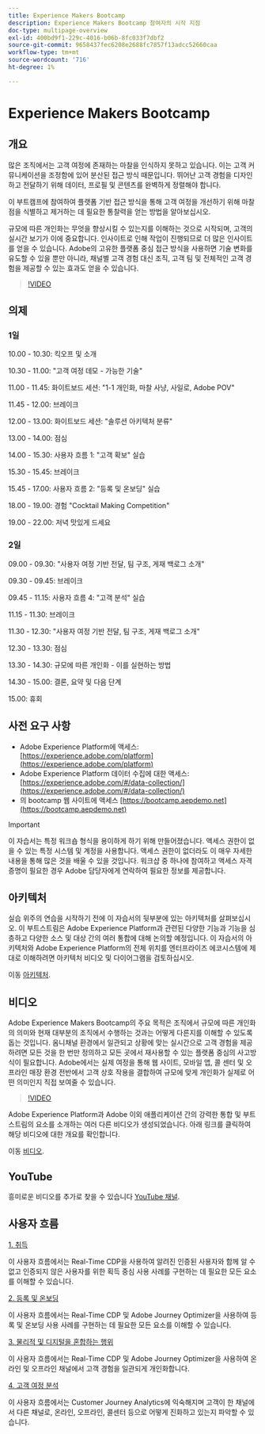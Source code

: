 ```yaml
---
title: Experience Makers Bootcamp
description: Experience Makers Bootcamp 참여자의 시작 지점
doc-type: multipage-overview
exl-id: 400bd9f1-229c-4016-b06b-8fc033f7dbf2
source-git-commit: 9658437fec6208e2688fc7857f13adcc52660caa
workflow-type: tm+mt
source-wordcount: '716'
ht-degree: 1%

---
```


# Experience Makers Bootcamp

## 개요

많은 조직에서는 고객 여정에 존재하는 마찰을 인식하지 못하고 있습니다. 이는 고객 커뮤니케이션을 조정함에 있어 분산된 접근 방식 때문입니다. 뛰어난 고객 경험을 디자인하고 전달하기 위해 데이터, 프로필 및 콘텐츠를 완벽하게 정렬해야 합니다.

이 부트캠프에 참여하여 플랫폼 기반 접근 방식을 통해 고객 여정을 개선하기 위해 마찰점을 식별하고 제거하는 데 필요한 통찰력을 얻는 방법을 알아보십시오.

규모에 따른 개인화는 무엇을 향상시킬 수 있는지를 이해하는 것으로 시작되며, 고객의 실시간 보기가 이에 중요합니다. 인사이트로 인해 작업이 진행되므로 더 많은 인사이트를 얻을 수 있습니다. Adobe의 고유한 플랫폼 중심 접근 방식을 사용하면 기술 변화를 유도할 수 있을 뿐만 아니라, 채널별 고객 경험 대신 조직, 고객 팀 및 전체적인 고객 경험을 제공할 수 있는 효과도 얻을 수 있습니다.

>[!VIDEO](https://video.tv.adobe.com/v/344962?quality=12&enable=on)

## 의제

### 1일

10.00 - 10.30: 킥오프 및 소개

10.30 - 11.00: &quot;고객 여정 데모 - 가능한 기술&quot;

11.00 - 11.45: 화이트보드 세션: &quot;1-1 개인화, 마찰 사냥, 사일로, Adobe POV&quot;

11.45 - 12.00: 브레이크

12.00 - 13.00: 화이트보드 세션: &quot;솔루션 아키텍처 분류&quot;

13.00 - 14.00: 점심

14.00 - 15.30: 사용자 흐름 1: &quot;고객 확보&quot; 실습

15.30 - 15.45: 브레이크

15.45 - 17.00: 사용자 흐름 2: &quot;등록 및 온보딩&quot; 실습

18.00 - 19.00: 경험 &quot;Cocktail Making Competition&quot;

19.00 - 22.00: 저녁 맛있게 드세요

### 2일

09.00 - 09.30: &quot;사용자 여정 기반 전달, 팀 구조, 게재 백로그 소개&quot;

09.30 - 09.45: 브레이크

09.45 - 11.15: 사용자 흐름 4: &quot;고객 분석&quot; 실습

11.15 - 11.30: 브레이크

11.30 - 12.30: &quot;사용자 여정 기반 전달, 팀 구조, 게재 백로그 소개&quot;

12.30 - 13.30: 점심

13.30 - 14.30: 규모에 따른 개인화 - 이를 실현하는 방법

14.30 - 15.00: 결론, 요약 및 다음 단계

15.00: 휴회

## 사전 요구 사항

- Adobe Experience Platform에 액세스: [https://experience.adobe.com/platform](https://experience.adobe.com/platform)
- Adobe Experience Platform 데이터 수집에 대한 액세스: [https://experience.adobe.com/#/data-collection/](https://experience.adobe.com/#/data-collection/)
- 의 bootcamp 웹 사이트에 액세스 [https://bootcamp.aepdemo.net](https://bootcamp.aepdemo.net)

>[!IMPORTANT]
>
>이 자습서는 특정 워크숍 형식을 용이하게 하기 위해 만들어졌습니다. 액세스 권한이 없을 수 있는 특정 시스템 및 계정을 사용합니다. 액세스 권한이 없더라도 이 매우 자세한 내용을 통해 많은 것을 배울 수 있을 것입니다. 워크샵 중 하나에 참여하고 액세스 자격 증명이 필요한 경우 Adobe 담당자에게 연락하여 필요한 정보를 제공합니다.

## 아키텍처

실습 위주의 연습을 시작하기 전에 이 자습서의 뒷부분에 있는 아키텍처를 살펴보십시오. 이 부트스트림은 Adobe Experience Platform과 관련된 다양한 기능과 기능을 심층하고 다양한 소스 및 대상 간의 여러 통합에 대해 논의할 예정입니다. 이 자습서의 아키텍처와 Adobe Experience Platform의 전체 위치를 엔터프라이즈 에코시스템에 제대로 이해하려면 아키텍처 비디오 및 다이어그램을 검토하십시오.

이동 [아키텍처](https://experienceleague.adobe.com/docs/platform-learn/comprehensive-technical-tutorial-v22/architecture.html?lang=en).

## 비디오

Adobe Experience Makers Bootcamp의 주요 목적은 조직에서 규모에 따른 개인화의 의미와 현재 대부분의 조직에서 수행하는 것과는 어떻게 다른지를 이해할 수 있도록 돕는 것입니다. 옴니채널 환경에서 일관되고 상황에 맞는 실시간으로 고객 경험을 제공하려면 모든 것을 한 번만 정의하고 모든 곳에서 재사용할 수 있는 플랫폼 중심의 사고방식이 필요합니다. Adobe에서는 실제 여정을 통해 웹 사이트, 모바일 앱, 콜 센터 및 오프라인 매장 환경 전반에서 고객 상호 작용을 결합하여 규모에 맞게 개인화가 실제로 어떤 의미인지 직접 보여줄 수 있습니다.

>[!VIDEO](https://video.tv.adobe.com/v/345446?quality=12&enable=on)

Adobe Experience Platform과 Adobe 이외 애플리케이션 간의 강력한 통합 및 부트스트림의 요소를 소개하는 여러 다른 비디오가 생성되었습니다. 아래 링크를 클릭하여 해당 비디오에 대한 개요를 확인합니다.

이동 [비디오](https://experienceleague.adobe.com/docs/platform-learn/comprehensive-technical-tutorial-v22/videos.html?lang=en).

## YouTube

흥미로운 비디오를 추가로 찾을 수 있습니다 [YouTube 채널](https://www.youtube.com/channel/UCUKG2dkZ9pYuZUPebQ21jUw).

## 사용자 흐름

[1. 취득](./uc/uc1/uc1.md)

이 사용자 흐름에서는 Real-Time CDP을 사용하여 알려진 인증된 사용자와 함께 알 수 없고 인증되지 않은 사용자를 위한 획득 중심 사용 사례를 구현하는 데 필요한 모든 요소를 이해할 수 있습니다.

[2. 등록 및 온보딩](./uc/uc2/uc2.md)

이 사용자 흐름에서는 Real-Time CDP 및 Adobe Journey Optimizer을 사용하여 등록 및 온보딩 사용 사례를 구현하는 데 필요한 모든 요소를 이해할 수 있습니다.

[3. 물리적 및 디지털을 혼합하는 행위](./uc/uc3/uc3.md)

이 사용자 흐름에서는 Real-Time CDP 및 Adobe Journey Optimizer을 사용하여 온라인 및 오프라인 채널에서 고객 경험을 일관되게 개인화합니다.

[4. 고객 여정 분석](./uc/uc4/uc4.md)

이 사용자 흐름에서는 Customer Journey Analytics에 익숙해지며 고객이 한 채널에서 다른 채널로, 온라인, 오프라인, 콜센터 등으로 어떻게 진화하고 있는지 파악할 수 있습니다.
